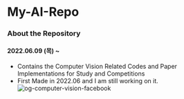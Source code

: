 # My-AI-Repo
### About the Repository
#### 2022.06.09 (목) ~ 
- Contains the Computer Vision Related Codes and Paper Implementations for Study and Competitions
- First Made in 2022.06 and I am still working on it.
![og-computer-vision-facebook](https://user-images.githubusercontent.com/59923223/172749073-310c3f4e-953a-4efc-9662-6c13e9e78413.jpg)
